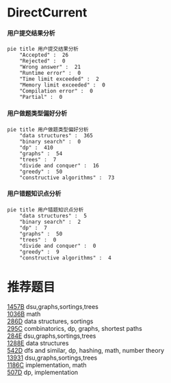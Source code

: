 # DirectCurrent

<!-- tabs:start -->



#### **用户提交结果分析**

```mermaid
pie title 用户提交结果分析
    "Accepted" :  26
    "Rejected" :  0
    "Wrong answer" :  21
    "Runtime error" :  0
    "Time limit exceeded" :  2
    "Memory limit exceeded" :  0
    "Compilation error" :  0
    "Partial" :  0
```

#### **用户做题类型偏好分析**

```mermaid
pie title 用户做题类型偏好分析
    "data structures" :  365
    "binary search" :  0
    "dp" :  410
    "graphs" :  54
    "trees" :  7
    "divide and conquer" :  16
    "greedy" :  50
    "constructive algorithms" :  73
```
#### **用户错题知识点分析**

```mermaid
pie title 用户错题知识点分析
    "data structures" :  5
    "binary search" :  2
    "dp" :  7
    "graphs" :  50
    "trees" :  0
    "divide and conquer" :  0
    "greedy" :  9
    "constructive algorithms" :  4
```



<!-- tabs:end -->
# 推荐题目
[1457B](https://codeforces.com/contest/1457/problem/B)		dsu,graphs,sortings,trees		  
[1036B](https://codeforces.com/contest/1036/problem/B)		math		  
[286D](https://codeforces.com/contest/286/problem/D)		data structures,
                        sortings		  
[295C](https://codeforces.com/contest/295/problem/C)		combinatorics,
                        dp,
                        graphs,
                        shortest paths		  
[284E](https://codeforces.com/contest/284/problem/E)		dsu,graphs,sortings,trees		  
[1288E](https://codeforces.com/contest/1288/problem/E)		data structures		  
[542D](https://codeforces.com/contest/542/problem/D)		dfs and similar,
                        dp,
                        hashing,
                        math,
                        number theory		  
[13931](https://codeforces.com/contest/1393/problem/1)		dsu,graphs,sortings,trees		  
[1186C](https://codeforces.com/contest/1186/problem/C)		implementation,
                        math		  
[507D](https://codeforces.com/contest/507/problem/D)		dp,
                        implementation		  
